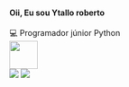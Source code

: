 #### Oii, Eu sou Ytallo roberto
<div>
💻 Programador júnior Python 
<div> 
<div>
<img src="https://github.com/hugovk/python-logos/blob/master/img/Python.png" width=50 height=50
<div>     
<div>
  <a href = "mailto: ytallo.lobo@gmail.com"><img src="https://img.shields.io/badge/-Gmail-%23EA4335?style=for-the-badge&logo=gmail&logoColor=white" target="_blank"></a>
  <a href="https://www.linkedin.com/in/ytallol%C3%B4bo/" target="_blank"><img src="https://img.shields.io/badge/-LinkedIn-%230077B5?style=for-the-badge&logo=linkedin&logoColor=white" target="_blank"></a>
</div>
